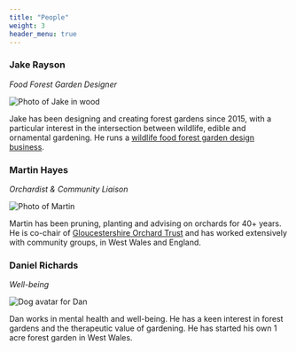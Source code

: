 ```yaml
---
title: "People"
weight: 3
header_menu: true
---
```


### Jake Rayson 

_Food Forest Garden Designer_

<div class="media">
  <img class="media-figure" src="https://res.cloudinary.com/growdigital/image/upload/w_100,h_100,c_thumb,g_face,r_10/v1658416512/jake-wood.png" alt="Photo of Jake in wood">
  <p class="media-body">Jake has been designing and creating forest gardens since 2015, with a particular interest in the intersection between wildlife, edible and ornamental gardening. He runs a <a href="https://www.natureworks.org.uk/">wildlife food forest garden design business</a>.</p>
</div>

### Martin Hayes

_Orchardist & Community Liaison_

<div class="media">
  <img class="media-figure" src="https://res.cloudinary.com/growdigital/image/upload/w_100,h_100,c_thumb,g_face,r_10/v1658389451/martin-hayes-orchardist-crop.png" alt="Photo of Martin">
  <p class="media-body">Martin has been pruning, planting and advising on orchards for 40+ years. He is co-chair of <a href="https://glosorchards.org/home/">Gloucestershire Orchard Trust</a> and has worked extensively with community groups, in West Wales and England. 
</p>
</div>

### Daniel Richards

_Well-being_

<div class="media">
  <img class="media-figure" src="https://res.cloudinary.com/growdigital/image/upload/w_100,h_100,c_thumb,g_face,r_10/v1631175141/alsatian-hat.jpg" alt="Dog avatar for Dan">
  <p class="media-body">Dan works in mental health and well-being. He has a keen interest in forest gardens and the therapeutic value of gardening. He has started his own 1 acre forest garden in West Wales.</p>
</div>
